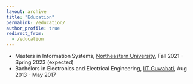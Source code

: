 ```yaml
---
layout: archive
title: "Education"
permalink: /education/
author_profile: true
redirect_from:
  - /education
---
```


* Masters in Information Systems, [Northeastern University](https://www.northeastern.edu), Fall 2021 - Spring 2023 (expected)
* Bachelors in Electronics and Electrical Engineering, [IIT Guwahati](http://iitg.ac.in), Aug 2013 - May 2017

 

